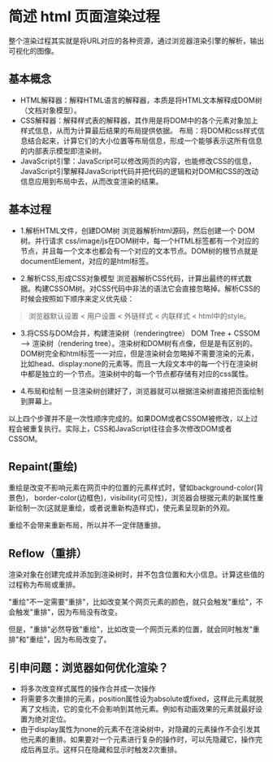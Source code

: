 # 简述 html 页面渲染过程

整个渲染过程其实就是将URL对应的各种资源，通过浏览器渲染引擎的解析，输出可视化的图像。

## 基本概念
- HTML解释器：解释HTML语言的解释器，本质是将HTML文本解释成DOM树（文档对象模型）。
- CSS解释器：解释样式表的解释器，其作用是将DOM中的各个元素对象加上样式信息，从而为计算最后结果的布局提供依据。
布局：将DOM和css样式信息结合起来，计算它们的大小位置等布局信息，形成一个能够表示这所有信息的内部表示模型即渲染树。
- JavaScript引擎：JavaScript可以修改网页的内容，也能修改CSS的信息，JavaScript引擎解释JavaScript代码并把代码的逻辑和对DOM和CSS的改动信息应用到布局中去，从而改变渲染的结果。
## 基本过程
- 1.解析HTML文件，创建DOM树
浏览器解析html源码，然后创建一个 DOM树。并行请求 css/image/js在DOM树中，每一个HTML标签都有一个对应的节点，并且每一个文本也都会有一个对应的文本节点。DOM树的根节点就是 documentElement，对应的是html标签。

- 2.解析CSS,形成CSS对象模型
浏览器解析CSS代码，计算出最终的样式数据。构建CSSOM树。对CSS代码中非法的语法它会直接忽略掉。解析CSS的时候会按照如下顺序来定义优先级：

> 浏览器默认设置 < 用户设置 < 外链样式 < 内联样式 < html中的style。

- 3.将CSS与DOM合并，构建渲染树（renderingtree）
DOM Tree + CSSOM –> 渲染树（rendering tree）。渲染树和DOM树有点像，但是是有区别的。DOM树完全和html标签一一对应，但是渲染树会忽略掉不需要渲染的元素，比如head、display:none的元素等。而且一大段文本中的每一个行在渲染树中都是独立的一个节点。渲染树中的每一个节点都存储有对应的css属性。

- 4.布局和绘制
一旦渲染树创建好了，浏览器就可以根据渲染树直接把页面绘制到屏幕上。

以上四个步骤并不是一次性顺序完成的。如果DOM或者CSSOM被修改，以上过程会被重复执行。实际上，CSS和JavaScript往往会多次修改DOM或者CSSOM。

## Repaint(重绘)
重绘是改变不影响元素在网页中的位置的元素样式时，譬如background-color(背景色)， border-color(边框色)，visibility(可见性)，浏览器会根据元素的新属性重新绘制一次(这就是重绘，或者说重新构造样式)，使元素呈现新的外观。

重绘不会带来重新布局，所以并不一定伴随重排。

## Reflow（重排）
渲染对象在创建完成并添加到渲染树时，并不包含位置和大小信息。计算这些值的过程称为布局或重排。

"重绘"不一定需要"重排"，比如改变某个网页元素的颜色，就只会触发"重绘"，不会触发"重排"，因为布局没有改变。

但是，"重排"必然导致"重绘"，比如改变一个网页元素的位置，就会同时触发"重排"和"重绘"，因为布局改变了。

## 引申问题：浏览器如何优化渲染？
- 将多次改变样式属性的操作合并成一次操作
- 将需要多次重排的元素，position属性设为absolute或fixed，这样此元素就脱离了文档流，它的变化不会影响到其他元素。例如有动画效果的元素就最好设置为绝对定位。
- 由于display属性为none的元素不在渲染树中，对隐藏的元素操作不会引发其他元素的重排。如果要对一个元素进行复杂的操作时，可以先隐藏它，操作完成后再显示。这样只在隐藏和显示时触发2次重排。